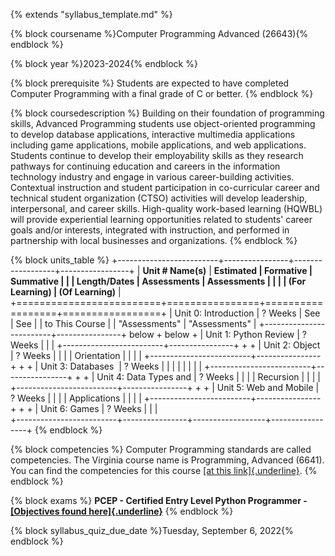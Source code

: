 {% extends "syllabus_template.md" %}

{% block coursename %}Computer Programming Advanced (26643){% endblock %}

{% block year %}2023-2024{% endblock %}

{% block prerequisite %}
Students are expected to have completed Computer Programming with a final grade of C or better.
{% endblock %}

{% block coursedescription %}
Building on their foundation of programming skills, Advanced Programming students use object-oriented programming to develop database applications, interactive multimedia applications including game applications, mobile applications, and web applications. Students continue to develop their employability skills as they research pathways for continuing education and careers in the information technology industry and engage in various career-building activities. Contextual instruction and student participation in co-curricular career and technical student organization (CTSO) activities will develop leadership, interpersonal, and career skills. High-quality work-based learning (HQWBL) will provide experiential learning opportunities related to students' career goals and/or interests, integrated with instruction, and performed in partnership with local businesses and organizations.
{% endblock %}

{% block units_table %}
+-------------------------+----------------+------------------+-----------------+
| **Unit # Name(s)**      | **Estimated    | **Formative      | **Summative     |
|                         | Length/Dates** | Assessments      | Assessments     |
|                         |                | (For Learning)** | (Of Learning)** |
+=========================+================+==================+=================+
| Unit 0: Introduction    | ? Weeks        | See              | See             |
| to This Course          |                | "Assessments"    | "Assessments"   |
+-------------------------+----------------+ below            + below           +
| Unit 1: Python Review   | ? Weeks        |                  |                 |
+-------------------------+----------------+                  +                 +
| Unit 2: Object          | ? Weeks        |                  |                 |
| Orientation             |                |                  |                 |
+-------------------------+----------------+                  +                 +
| Unit 3: Databases       | ? Weeks        |                  |                 |
|                         |                |                  |                 |
+-------------------------+----------------+                  +                 +
| Unit 4: Data Types and  | ? Weeks        |                  |                 |
| Recursion               |                |                  |                 |
+-------------------------+----------------+                  +                 +
| Unit 5: Web and Mobile  | ? Weeks        |                  |                 |
| Applications            |                |                  |                 | 
+-------------------------+----------------+                  +                 +
| Unit 6: Games           | ? Weeks        |                  |                 |       
+-------------------------+----------------+------------------+-----------------+
{% endblock %}

{% block competencies %}
Computer Programming standards are called competencies. The Virginia
course name is Programming, Advanced (6641). You can find the competencies for
this course [[at this
link]{.underline}](https://virtualvirginia.instructure.com/courses/12889).
{% endblock %}

{% block exams %}
**PCEP - Certified Entry Level Python Programmer -** [**[Objectives
found
here]{.underline}**](https://pythoninstitute.org/pcep-exam-syllabus)
{% endblock %}

{% block syllabus_quiz_due_date %}Tuesday, September 6, 2022{% endblock %}